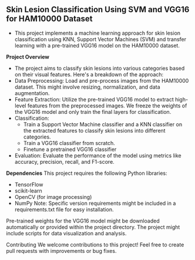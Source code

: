 
## Skin Lesion Classification Using SVM and VGG16 for HAM10000 Dataset
- This project implements a machine learning approach for skin lesion classification using KNN,  Support Vector Machines (SVM) and transfer learning with a pre-trained VGG16 model on the HAM10000 dataset.

**Project Overview**
- The project aims to classify skin lesions into various categories based on their visual features. Here's a breakdown of the approach:
- Data Preprocessing: Load and pre-process images from the HAM10000 dataset. This might involve resizing, normalization, and data augmentation.
- Feature Extraction: Utilize the pre-trained VGG16 model to extract high-level features from the preprocessed images. We freeze the weights of the VGG16 model and only train the final layers for classification.
- Classification:
  - Train a Support Vector Machine classifier and a KNN classifier on the extracted features to classify skin lesions into different categories.
  - Train a VGG16 classifier from scratch.
  - Finetune a pretrained VGG16 classifier
- Evaluation: Evaluate the performance of the model using metrics like accuracy, precision, recall, and F1-score.

**Dependencies**
This project requires the following Python libraries:
- TensorFlow
- scikit-learn
- OpenCV (for image processing)
- NumPy
Note: Specific version requirements might be included in a requirements.txt file for easy installation.


Pre-trained weights for the VGG16 model might be downloaded automatically or provided within the project directory.
The project might include scripts for data visualization and analysis.

Contributing
We welcome contributions to this project! Feel free to create pull requests with improvements or bug fixes.
